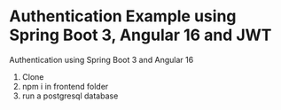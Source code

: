 # Authentication Example using Spring Boot 3, Angular 16 and JWT
Authentication using Spring Boot 3 and Angular 16

1. Clone
2. npm i in frontend folder
3. run a postgresql database
